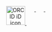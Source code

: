 

<p align="center">
  
<a itemprop="sameAs" content="https://orcid.org/0000-0001-6396-2010" href="https://orcid.org/0000-0001-6396-2010" target="orcid.widget" rel="me noopener noreferrer" style="vertical-align:top;">
  <img src="https://upload.wikimedia.org/wikipedia/commons/thumb/0/06/ORCID_iD.svg/768px-ORCID_iD.svg.png" width="50px" alt="ORCID iD icon">
</a>

<a href= "https://www.linkedin.com/in/yassine-karouani-95444138/">
  <img src="https://img.icons8.com/material-outlined/30/000000/linkedin.png" style="width:1em;margin-right:.5em;" width="50px"/>
</a>

<a href= "https://www.facebook.com/yassine.karouani">
  <img src="https://upload.wikimedia.org/wikipedia/commons/thumb/1/1b/Facebook_icon.svg/600px-Facebook_icon.svg.png" style="width:1em;margin-right:.5em;" width="50px"/>

</a>
<a href="https://api.whatsapp.com/send?phone=+212610837957&text=From Github" target="_blank">
  <img src="https://cdn1.iconfinder.com/data/icons/social-media-2112/29/Asset_10-512.png" style="width:1em;margin-right:.5em;" width="50px" />
</a>
</p>
